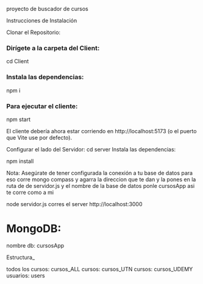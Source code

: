 proyecto de buscador de cursos

Instrucciones de Instalación

Clonar el Repositorio:

### Dirígete a la carpeta del Client:
cd Client

### Instala las dependencias:
npm i

### Para ejecutar el cliente:
npm start

El cliente debería ahora estar corriendo en http://localhost:5173 (o el puerto que Vite use por defecto).

Configurar el lado del Servidor:
cd server Instala las dependencias:

npm install

Nota: Asegúrate de tener configurada la conexión a tu base de datos para eso corre mongo compass y agarra la direccion que te dan y la pones en la ruta de de servidor.js y el nombre de la base de datos ponle cursosApp asi te corre como a mi

node servidor.js corres el server http://localhost:3000

# MongoDB:

nombre db: cursosApp

Estructura_

todos los cursos: cursos_ALL
cursos: cursos_UTN
cursos: cursos_UDEMY
usuarios: users
